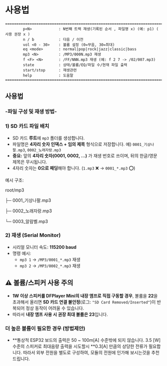 # 사용법

```
============================================================================================
	    p<N>            : N번째 트랙 재생(기록된 순서 , 파일명 x) (예: p1) ( 사용 권장 x )
	    n / b           : 다음 / 이전
        vol <0 - 30>    : 볼륨 설정 (0=무음, 30=최대)
        eq <mode>       : normal|pop|rock|jazz|classic|bass
        mp3 <N>         : /MP3/000N.mp3 재생
        f <F> <N>       : /FF/NNN.mp3 재생 (예: f 2 7 -> /02/007.mp3)
        state           : 상태/볼륨/EQ/파일 수/현재 파일 출력
        start/stop      : 재생관련
        help            : 도움말
============================================================================================
```
## **사용법**

### -파일 구성 및 재생 방법-

### 1) SD 카드 파일 배치

- SD 카드 **루트**에 `mp3` 폴더를 생성합니다.
- 파일명은 **4자리 숫자 인덱스 + 임의 제목** 형식으로 저장합니다.
예) `0001_기상나팔.mp3`, `0002_노래자랑.mp3`
- **중요:** 앞의 **4자리 숫자(0001, 0002, …)** 가 재생 번호로 쓰이며, 뒤의 한글/영문 제목은 무시됩니다.
- 4자리 숫자는 **0으로 패딩**해야 합니다. (`1.mp3` ❌ → `0001_*.mp3` ⭕)

예시 구조:

root/mp3

├─ 0001_기상나팔.mp3

├─ 0002_노래자랑.mp3

└─ 0003_알람벨.mp3

### 2) 재생 (Serial Monitor)

- 시리얼 모니터 속도: **115200 baud**
- 명령 예시:
    - `mp3 1` → `/MP3/0001_*.mp3` 재생
    - `mp3 2` → `/MP3/0002_*.mp3` 재생



## ⚠️ 볼륨/스피커 사용 주의

- **1W 이상 스피커를 DFPlayer Mini의 내장 앰프로 직접 구동할 경우**, 볼륨을 **22**을 초과해서 올리면
  **SD 카드 연결 불안정**(로그: `"SD Card Removed/Inserted"`)이 반복되어 정상 동작이 어려울 수 있습니다.
- 따라서 **내장 앰프 사용 시 권장 최대 볼륨은 23**입니다.

### 더 높은 볼륨이 필요한 경우 (방법제안)
- **통상적 ESP32 보드의 출력은 50 ~ 100m[A] 수준밖에 되지 않습니다. 3.5 [W]수준의 스피커로 최대음량 출력을 시도할시 
  **0.3[A] 만큼의 상당한 전류가 필요합니다. 따라서 외부 전원을 별도로 구성하여, 모듈의 전원에 인가해 보시는것을 추천드립니다.

